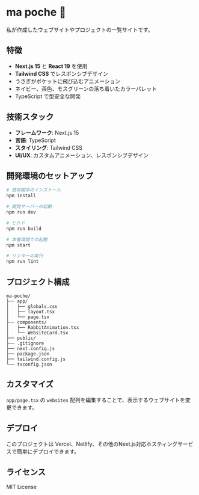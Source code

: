# ma poche 🐰

私が作成したウェブサイトやプロジェクトの一覧サイトです。

## 特徴

- **Next.js 15** と **React 19** を使用
- **Tailwind CSS** でレスポンシブデザイン
- うさぎがポケットに飛び込むアニメーション
- ネイビー、茶色、モスグリーンの落ち着いたカラーパレット
- TypeScript で型安全な開発

## 技術スタック

- **フレームワーク**: Next.js 15
- **言語**: TypeScript
- **スタイリング**: Tailwind CSS
- **UI/UX**: カスタムアニメーション、レスポンシブデザイン

## 開発環境のセットアップ

```bash
# 依存関係のインストール
npm install

# 開発サーバーの起動
npm run dev

# ビルド
npm run build

# 本番環境での起動
npm start

# リンターの実行
npm run lint
```

## プロジェクト構成

```
ma-poche/
├── app/
│   ├── globals.css
│   ├── layout.tsx
│   └── page.tsx
├── components/
│   ├── RabbitAnimation.tsx
│   └── WebsiteCard.tsx
├── public/
├── .gitignore
├── next.config.js
├── package.json
├── tailwind.config.js
└── tsconfig.json
```

## カスタマイズ

`app/page.tsx` の `websites` 配列を編集することで、表示するウェブサイトを変更できます。

## デプロイ

このプロジェクトは Vercel、Netlify、その他のNext.js対応ホスティングサービスで簡単にデプロイできます。

## ライセンス

MIT License